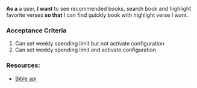 **As a** a user,
**I want** to see recommended books, search book and highlight favorite verses **so that** I can find quickly book with highlight verse I want.

### Acceptance Criteria

1. Can set weekly spending limit but not activate configuration
2.  Can set weekly spending limit and activate configuration

### Resources:

* [Bible api](https://bible-api.com/)
